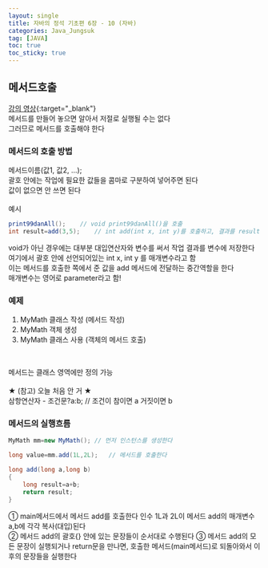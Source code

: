 ```yaml
---
layout: single
title: 자바의 정석 기초편 6장 - 10 (자바)
categories: Java_Jungsuk
tag: [JAVA]
toc: true
toc_sticky: true
---
```


## 메서드호출
[강의 영상](https://youtu.be/6_GxMvWbkXw){:target="_blank"} <br>
메서드를 만들어 놓으면 알아서 저절로 실행될 수는 없다 <br/>
그러므로 메서드를 호출해야 한다

### 메서드의 호출 방법
메서드이름(값1, 값2, ...); <br/>
괄호 안에는 작업에 필요한 값들을 콤마로 구분하여 넣어주면 된다 <br/>
값이 없으면 안 쓰면 된다 <br/>
<br/>
예시
```java
print99danAll();    // void print99danAll()을 호출
int result=add(3,5);    // int add(int x, int y)를 호출하고, 결과를 result에 저장
```
void가 아닌 경우에는 대부분 대입연산자와 변수를 써서 작업 결과를 변수에 저장한다 <br/>
여기에서 괄호 안에 선언되어있는 int x, int y 를 매개변수라고 함 <br/>
이는 메서드를 호출한 쪽에서 준 값을 add 메서드에 전달하는 중간역할을 한다 <br/>
매개변수는 영어로 parameter라고 함!

### 예제
1. MyMath 클래스 작성 (메서드 작성)
2. MyMath 객체 생성
3. MyMath 클래스 사용 (객체의 메서드 호출) <br/>

<br/>

메서드는 클래스 영역에만 정의 가능 <br/>
<br/>
★ (참고) 오늘 처음 안 거 ★ <br/>
삼항연산자 - 조건문?a:b; // 조건이 참이면 a 거짓이면 b

### 메서드의 실행흐름
```java
MyMath mm=new MyMath(); // 먼저 인스턴스를 생성한다

long value=mm.add(1L,2L);   // 메서드를 호출한다

long add(long a,long b)
{
    long result=a+b;
    return result;
}
```
① main메서드에서 메서드 add를 호출한다 인수 1L과 2L이 메서드 add의 매개변수 a,b에 각각 복사(대입)된다 <br/>
② 메서드 add의 괄호{} 안에 있는 문장들이 순서대로 수행된다
③ 메서드 add의 모든 문장이 실행되거나 return문을 만나면, 호출한 메서드(main메서드)로 되돌아와서 이후의 문장들을 실행한다